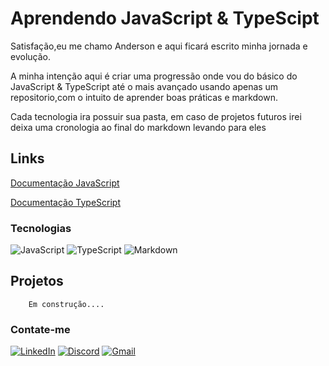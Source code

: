 <h1>Aprendendo JavaScript & TypeScipt</h1>

<p>Satisfação,eu me chamo Anderson e aqui ficará escrito minha jornada e evolução.
<div>
A minha intenção aqui é criar uma progressão onde vou do básico do JavaScript & TypeScript até o mais avançado usando apenas um repositorio,com o intuito de aprender boas práticas e markdown.
</p>
<div>
<p>Cada tecnologia ira possuir sua pasta, em caso de projetos futuros irei deixa uma cronologia ao final do markdown levando para eles</p>


<h2>Links</h2>

[Documentação JavaScript](https://developer.mozilla.org/en-US/docs/Web/javascript)

[Documentação TypeScript](https://www.typescriptlang.org/docs/)


<h3>Tecnologias</h2>

![JavaScript](https://img.shields.io/badge/JavaScript-F7DF1E?style=for-the-badge&logo=javascript&logoColor=black) ![TypeScript](https://img.shields.io/badge/TypeScript-007ACC?style=for-the-badge&logo=typescript&logoColor=white)
![Markdown](https://img.shields.io/badge/Markdown-000?style=for-the-badge&logo=markdown)


<h2>Projetos</h2>

        Em construção....


<h3>Contate-me</h3>

[![LinkedIn](https://img.shields.io/badge/LinkedIn-0077B5?style=for-the-badge&logo=linkedin&logoColor=white)](https://www.linkedin.com/in/anderson-cruz-475b25255/)
[![Discord](https://img.shields.io/badge/Discord-7289DA?style=for-the-badge&logo=discord&logoColor=white)](https://discord.com/channels/@me)
[![Gmail](https://img.shields.io/badge/Gmail-333333?style=for-the-badge&logo=gmail&logoColor=red)](mailto:andersoncsilva007@gmail.com)